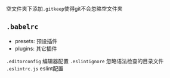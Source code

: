 空文件夹下添加`.gitkeep`使得git不会忽略空文件夹

`.babelrc`
----
- presets: 预设插件
- plugins: 其它插件

`.editorconfig` 编辑器配置
`.eslintignore` 忽略语法检查的目录文件
`.eslintrc.js` eslint配置